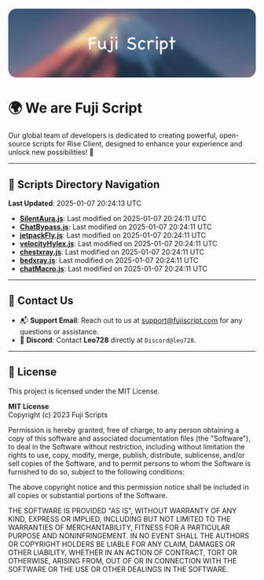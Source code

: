 ![Banner](.github/b.webp)

# 🌍 **We are Fuji Script**

Our global team of developers is dedicated to creating powerful, open-source scripts for Rise Client, designed to enhance your experience and unlock new possibilities! 🌟

---
<!-- SCRIPTS_NAVIGATION_START -->
## 📂 **Scripts Directory Navigation**

**Last Updated**: 2025-01-07 20:24:13 UTC

- **[SilentAura.js](scripts/SilentAura.js)**: Last modified on 2025-01-07 20:24:11 UTC
- **[ChatBypass.js](scripts/ChatBypass.js)**: Last modified on 2025-01-07 20:24:11 UTC
- **[jetpackFly.js](scripts/jetpackFly.js)**: Last modified on 2025-01-07 20:24:11 UTC
- **[velocityHylex.js](scripts/velocityHylex.js)**: Last modified on 2025-01-07 20:24:11 UTC
- **[chestxray.js](scripts/chestxray.js)**: Last modified on 2025-01-07 20:24:11 UTC
- **[bedxray.js](scripts/bedxray.js)**: Last modified on 2025-01-07 20:24:11 UTC
- **[chatMacro.js](scripts/chatMacro.js)**: Last modified on 2025-01-07 20:24:11 UTC

<!-- SCRIPTS_NAVIGATION_END -->

---

## 💬 **Contact Us**  
- 📬 **Support Email**: Reach out to us at [support@fujiscript.com](mailto:support@fujiscript.com) for any questions or assistance.  
- 💬 **Discord**: Contact **Leo728** directly at `Discord@leo728`.

---

## 📜 **License**

This project is licensed under the MIT License.  

**MIT License**  
Copyright (c) 2023 Fuji Scripts  

Permission is hereby granted, free of charge, to any person obtaining a copy of this software and associated documentation files (the "Software"), to deal in the Software without restriction, including without limitation the rights to use, copy, modify, merge, publish, distribute, sublicense, and/or sell copies of the Software, and to permit persons to whom the Software is furnished to do so, subject to the following conditions:  

The above copyright notice and this permission notice shall be included in all copies or substantial portions of the Software.  

THE SOFTWARE IS PROVIDED "AS IS", WITHOUT WARRANTY OF ANY KIND, EXPRESS OR IMPLIED, INCLUDING BUT NOT LIMITED TO THE WARRANTIES OF MERCHANTABILITY, FITNESS FOR A PARTICULAR PURPOSE AND NONINFRINGEMENT. IN NO EVENT SHALL THE AUTHORS OR COPYRIGHT HOLDERS BE LIABLE FOR ANY CLAIM, DAMAGES OR OTHER LIABILITY, WHETHER IN AN ACTION OF CONTRACT, TORT OR OTHERWISE, ARISING FROM, OUT OF OR IN CONNECTION WITH THE SOFTWARE OR THE USE OR OTHER DEALINGS IN THE SOFTWARE.  
